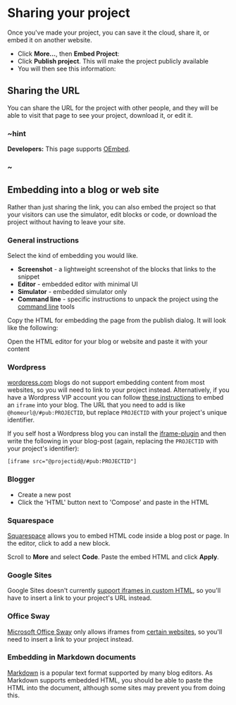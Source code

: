 # Sharing your project

Once you've made your project, you can save it the cloud, share it, or embed it on another website.

* Click **More...**, then **Embed Project**:
* Click **Publish project**. This will make the project publicly available
* You will then see this information:

## Sharing the URL

You can share the URL for the project with other people, and they will be able to visit that page to see your project, download it, or edit it.

### ~hint

**Developers:** This page supports [OEmbed](https://oembed.com/).

### ~

## Embedding into a blog or web site

Rather than just sharing the link, you can also embed the project so that your visitors can use the simulator, edit blocks or code, or download the project without having to leave your site.

### General instructions

Select the kind of embedding you would like.

* **Screenshot** - a lightweight screenshot of the blocks that links to the snippet
* **Editor** - embedded editor with minimal UI
* **Simulator** - embedded simulator only
* **Command line** - specific instructions to unpack the project using the [command line](/cli) tools

Copy the HTML for embedding the page from the publish dialog. It will look like the following:

Open the HTML editor for your blog or website and paste it with your content

### Wordpress

[wordpress.com](https://wordpress.com) blogs do not support embedding content from most websites, so you will need to link to your project instead. Alternatively, if you have a Wordpress VIP account you can follow [these instructions](https://vip.wordpress.com/documentation/embedding-rich-media-from-around-the-web-with-protected-embeds/#scripts-iframes-and-objects) to embed an `iframe` into your blog. The URL that you need to add is like `@homeurl@/#pub:PROJECTID`, but replace `PROJECTID` with your project's unique identifier.

If you self host a Wordpress blog you can install the [iframe-plugin](https://wordpress.org/plugins/iframe/) and then write the following in your blog-post (again, replacing the `PROJECTID` with your project's identifier):

    [iframe src="@projectid@/#pub:PROJECTID"]
    

### Blogger

* Create a new post
* Click the 'HTML' button next to 'Compose' and paste in the HTML

### Squarespace

[Squarespace](https://squarespace.com) allows you to embed HTML code inside a blog post or page. In the editor, click to add a new block.

Scroll to **More** and select **Code**. Paste the embed HTML and click **Apply**.

### Google Sites

Google Sites doesn't currently [support iframes in custom HTML](https://support.google.com/sites/answer/2500646?hl=en), so you'll have to insert a link to your project's URL instead.

### Office Sway

[Microsoft Office Sway](https://sway.com/my) only allows iframes from [certain websites](https://support.office.com/en-us/article/Embed-content-in-your-Sway-1e1ab12a-f961-4a26-8afc-77a15f892b1d), so you'll need to insert a link to your project instead.

### Embedding in Markdown documents

[Markdown](https://daringfireball.net/projects/markdown/) is a popular text format supported by many blog editors. As Markdown supports embedded HTML, you should be able to paste the HTML into the document, although some sites may prevent you from doing this.